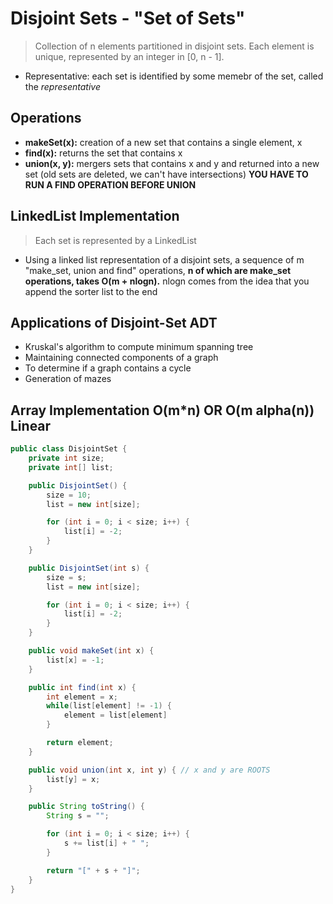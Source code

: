 # Disjoint Sets - "Set of Sets"

> Collection of n elements partitioned in disjoint sets. Each element is unique, represented by an integer in [0, n - 1].

- Representative: each set is identified by some memebr of the set, called the _representative_

## Operations

- **makeSet(x):** creation of a new set that contains a single element, x
- **find(x):** returns the set that contains x
- **union(x, y):** mergers sets that contains x and y and returned into a new set (old sets are deleted, we can't have intersections) **YOU HAVE TO RUN A FIND OPERATION BEFORE UNION**

## LinkedList Implementation

> Each set is represented by a LinkedList

- Using a linked list representation of a disjoint sets, a sequence of m "make_set, union and find" operations, **n of which are make_set operations, takes O(m + nlogn).** nlogn comes from the idea that you append the sorter list to the end

## Applications of Disjoint-Set ADT

- Kruskal's algorithm to compute minimum spanning tree
- Maintaining connected components of a graph
- To determine if a graph contains a cycle
- Generation of mazes

## Array Implementation O(m\*n) OR O(m alpha(n)) Linear

```java
public class DisjointSet {
    private int size;
    private int[] list;

    public DisjointSet() {
        size = 10;
        list = new int[size];

        for (int i = 0; i < size; i++) {
            list[i] = -2;
        }
    }

    public DisjointSet(int s) {
        size = s;
        list = new int[size];

        for (int i = 0; i < size; i++) {
            list[i] = -2;
        }
    }

    public void makeSet(int x) {
        list[x] = -1;
    }

    public int find(int x) {
        int element = x;
        while(list[element] != -1) {
            element = list[element]
        }

        return element;
    }

    public void union(int x, int y) { // x and y are ROOTS
        list[y] = x;
    }

    public String toString() {
        String s = "";

        for (int i = 0; i < size; i++) {
            s += list[i] + " ";
        }

        return "[" + s + "]";
    }
}
```
